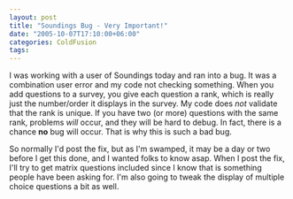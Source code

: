 ```yaml
---
layout: post
title: "Soundings Bug - Very Important!"
date: "2005-10-07T17:10:00+06:00"
categories: ColdFusion 
tags: 
---
```


I was working with a user of Soundings today and ran into a bug. It was a combination user error and my code not checking something. When you add questions to a survey, you give each question a rank, which is really just the number/order it displays in the survey. My code does <i>not</i> validate that the rank is unique. If you have two (or more) questions with the same rank, problems <i>will</i> occur, and they will be hard to debug. In fact, there is a chance <b>no</b> bug will occur. That is why this is such a bad bug. 

So normally I'd post the fix, but as I'm swamped, it may be a day or two before I get this done, and I wanted folks to know asap. When I post the fix, I'll try to get matrix questions included since I know that is something people have been asking for. I'm also going to tweak the display of multiple choice questions a bit as well.